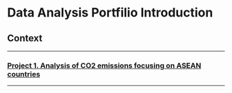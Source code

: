 # Data Analysis Portfilio Introduction

## Context
-------------

### [Project 1. Analysis of CO2 emissions focusing on ASEAN countries](https://github.com/Y-Junghye/Sustainability-Analysis-Portfolio/blob/128bca7103e54245f4748dc9e6fdfa8836275f1e/Project%201.%20Analysis%20of%20CO2%20emissions%20focusing%20on%20ASEAN%20countries/Analysis%20of%20CO2%20emissions%20focusing%20on%20ASEAN%20countries.ipynb)
-----------------------------------------

